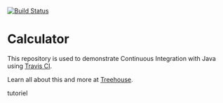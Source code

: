 [![Build Status](https://travis-ci.org/zanguime/java-calculator.svg?branch=master)](https://travis-ci.org/zanguime/java-calculator)

# Calculator

This repository is used to demonstrate Continuous Integration with Java using [Travis CI](http://travis-ci.org).

Learn all about this and more at [Treehouse](https://teamtreehouse.com).

tutoriel